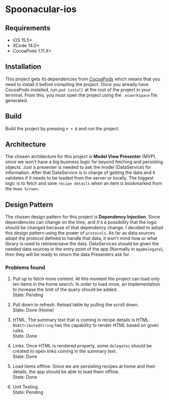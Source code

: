 # Spoonacular-ios

## Requirements
- iOS 15.5+
- XCode 14.0+
- CocoaPods 1.11.X+

## Installation
This project gets its dependencies from [CocoaPods](https://cocoapods.org/) which means that you need to install it before compiling the project.
Once you already have CocoaPods installed, run `pod install` at the root of the project in your terminal. From this, you must open the project using the `.xcworkspace` file generated.

## Build
Build the project by pressing `⌘ + B` and run the project.

## Architecture
The chosen architecture for this project is **Model View Presenter** (MVP), since we won't have a big business logic far beyond fetching and persisting objects. Just a presenter is needed to ask the model (DataService) for information. After that DataService is in charge of getting the data and it validates if it needs to be loaded from the server or locally. The biggest logic is to fetch and save `recipe details` when an item is bookmarked from the `Home Screen`.

## Design Pattern
The chosen design pattern for this project is **Dependency Injection**. Since dependencies can change on the time, and it's a possibility that the logic should be changed because of that dependency change, I decided to adopt this design pattern using the power of `protocols`. As far as data sources adopt the protocol defined to handle that data, it won't mind how or what library is used to retrieve/save the data. DataServices should be given the needed data sources in the entry point of the app (Normally in `AppDelegate`), then they will be ready to return the data Presenters ask for.

### Problems found
1) Pull up to fetch more content. At this moment the project can load only ten items in the home search. In order to load more, an implementation to increase the limit of the query should be added.  
State: Pending

2) Pull down to refresh. Reload table by pulling the scroll down.  
State: Done (Home)

2) HTML. The summary text that is coming in recipe details is HTML. `NSAttributedString` has the capability to render HTML based on given rules.  
State: Done

3) Links. Once HTML is rendered properly, some `delegates` should be created to open links coming in the summary text.  
State: Done

3) Load items offline: Since we are persisting recipes at home and their details, the app should be able to load them offline.  
State: Done

4) Unit Testing.  
State: Pending

